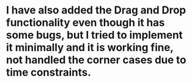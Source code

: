 # I have also added the Drag and Drop functionality even though it has some bugs, but I tried to implement it minimally and it is working fine, not handled the corner cases due to time constraints.
